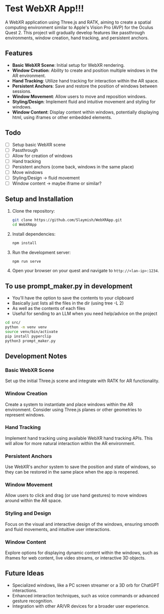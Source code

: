 # Test WebXR App!!!

A WebXR application using Three.js and RATK, aiming to create a spatial computing environment similar to Apple's Vision Pro (AVP) for the Oculus Quest 2. This project will gradually develop features like passthrough environments, window creation, hand tracking, and persistent anchors.

## Features

- **Basic WebXR Scene**: Initial setup for WebXR rendering.
- **Window Creation**: Ability to create and position multiple windows in the AR environment.
- **Hand Tracking**: Utilize hand tracking for interaction within the AR space.
- **Persistent Anchors**: Save and restore the position of windows between sessions.
- **Window Movement**: Allow users to move and reposition windows.
- **Styling/Design**: Implement fluid and intuitive movement and styling for windows.
- **Window Content**: Display content within windows, potentially displaying html, using iframes or other embedded elements.

## Todo

- [ ] Setup basic WebXR scene
- [ ] Passthrough
- [ ] Allow for creation of windows
- [ ] Hand tracking
- [ ] Persistent anchors (come back, windows in the same place)
- [ ] Move windows
- [ ] Styling/Design -> fluid movement
- [ ] Window content -> maybe iframe or similar?

## Setup and Installation

1. Clone the repository:

   ```bash
   git clone https://github.com/Slaymish/WebXRApp.git
   cd WebXRApp
   ```

2. Install dependencies:

   ```bash
   npm install
   ```

3. Run the development server:

   ```bash
   npm run serve
   ```

4. Open your browser on your quest and navigate to `http://<lan-ip>:1234`.


## To use prompt_maker.py in development

- You'll have the option to save the contents to your clipboard
- Basically just lists all the files in the dir (using tree -L 2)
- As well as the contents of each files
- Useful for sending to an LLM when you need help/advice on the project

```bash
cd src/
python -m venv venv
source venv/bin/activate
pip install pyperclip
python3 prompt_maker.py
```


## Development Notes

### Basic WebXR Scene

Set up the initial Three.js scene and integrate with RATK for AR functionality.

### Window Creation

Create a system to instantiate and place windows within the AR environment. Consider using Three.js planes or other geometries to represent windows.

### Hand Tracking

Implement hand tracking using available WebXR hand tracking APIs. This will allow for more natural interaction within the AR environment.

### Persistent Anchors

Use WebXR's anchor system to save the position and state of windows, so they can be restored in the same place when the app is reopened.

### Window Movement

Allow users to click and drag (or use hand gestures) to move windows around within the AR space.

### Styling and Design

Focus on the visual and interactive design of the windows, ensuring smooth and fluid movements, and intuitive user interactions.

### Window Content

Explore options for displaying dynamic content within the windows, such as iframes for web content, live video streams, or interactive 3D objects.

## Future Ideas

- Specialized windows, like a PC screen streamer or a 3D orb for ChatGPT interactions.
- Enhanced interaction techniques, such as voice commands or advanced gesture recognition.
- Integration with other AR/VR devices for a broader user experience.
